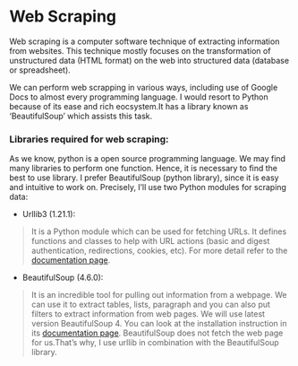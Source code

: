 # Web Scraping

Web scraping is a computer software technique of extracting information from websites. 
This technique mostly focuses on the transformation of unstructured data (HTML format) on the web into structured data (database or spreadsheet).

We can perform web scrapping in various ways, including use of Google Docs to almost every programming language.
I would resort to Python because of its ease and rich eocsystem.It has a library known as ‘BeautifulSoup’ which assists this task.

### Libraries required for web scraping:
 
As we know, python is a open source programming language.
We may find many libraries to perform one function.
Hence, it is necessary to find the best to use library. I prefer BeautifulSoup (python library), since it is easy and intuitive to work on. 
Precisely, I’ll use two Python modules for scraping data:

* Urllib3 (1.21.1):

>It is a Python module which can be used for fetching URLs.
It defines functions and classes to help with URL actions (basic and digest authentication, redirections, cookies, etc). For more detail refer to the [documentation page](http://urllib3.readthedocs.io/en/latest/ "Urilib3").

* BeautifulSoup (4.6.0):

>It is an incredible tool for pulling out information from a webpage.
We can use it to extract tables, lists, paragraph and you can also put filters to extract information from web pages.
We will use latest version BeautifulSoup 4.
You can look at the installation instruction in its [documentation page](https://www.crummy.com/software/BeautifulSoup/bs4/doc/ "BeautifulSoup").
BeautifulSoup does not fetch the web page for us.That’s why, I use urllib in combination with the BeautifulSoup library.




